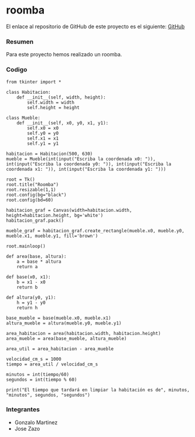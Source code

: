 # roomba

El enlace al repositorio de GitHub de este proyecto es el siguiente: [GitHub](https://github.com/GonzaloGmv/roomba.git)

### Resumen

Para este proyecto hemos realizado un roomba.

### Codigo

```
from tkinter import *

class Habitacion:
    def __init__(self, width, height):
        self.width = width
        self.height = height

class Mueble:
    def __init__(self, x0, y0, x1, y1):
        self.x0 = x0
        self.y0 = y0
        self.x1 = x1
        self.y1 = y1

habitacion = Habitacion(500, 630)
mueble = Mueble(int(input("Escriba la coordenada x0: ")), int(input("Escriba la coordenada y0: ")), int(input("Escriba la coordenada x1: ")), int(input("Escriba la coordenada y1: ")))

root = Tk()
root.title("Roomba")
root.resizable(1,1)
root.config(bg="black")
root.config(bd=60)

habitacion_graf = Canvas(width=habitacion.width, height=habitacion.height, bg='white')
habitacion_graf.pack()

mueble_graf = habitacion_graf.create_rectangle(mueble.x0, mueble.y0, mueble.x1, mueble.y1, fill='brown')

root.mainloop()

def area(base, altura):
    a = base * altura
    return a

def base(x0, x1):
    b = x1 - x0
    return b

def altura(y0, y1):
    h = y1 - y0
    return h

base_mueble = base(mueble.x0, mueble.x1)
altura_mueble = altura(mueble.y0, mueble.y1)

area_habitacion = area(habitacion.width, habitacion.height)
area_mueble = area(base_mueble, altura_mueble)

area_util = area_habitacion - area_mueble

velocidad_cm_s = 1000
tiempo = area_util / velocidad_cm_s

minutos = int(tiempo/60)
segundos = int(tiempo % 60)

print("El tiempo que tardará en limpiar la habitación es de", minutos, "minutos", segundos, "segundos")
```

### Integrantes

- Gonzalo Martinez
- Jose Zazo
